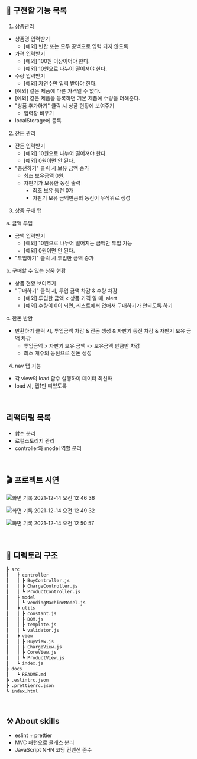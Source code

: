 ## 📌 구현할 기능 목록

1. 상품관리

- 상품명 입력받기
  - [예외] 빈칸 또는 모두 공백으로 입력 되지 않도록
- 가격 입력받기
  - [예외] 100원 이상이어야 한다.
  - [예외] 10원으로 나누어 떨어져야 한다.
- 수량 입력받기
  - [예외] 자연수만 입력 받아야 한다.
- [예외] 같은 제품에 다른 가격일 수 없다.
- [예외] 같은 제품을 등록하면 기본 제품에 수량을 더해준다.
- "상품 추가하기" 클릭 시 상품 현황에 보여주기
  - 입력창 비우기
- localStorage에 등록

2. 잔돈 관리

- 잔돈 입력받기
  - [예외] 10원으로 나누어 떨어져야 한다.
  - [예외] 0원이면 안 된다.
- "충전하기" 클릭 시 보유 금액 증가
  - 최초 보유금액 0원.
  - 자판기가 보유한 동전 출력
    - 최초 보유 동전 0개
    - 자판기 보유 금액만큼의 동전이 무작위로 생성

3. 상품 구매 탭

a. 금액 투입

- 금액 입력받기
  - [예외] 10원으로 나누어 떨어지는 금액만 투입 가능
  - [예외] 0원이면 안 된다.
- "투입하기" 클릭 시 투입한 금액 증가

b. 구매할 수 있는 상품 현황

- 상품 현황 보여주기
- "구매하기" 클릭 시, 투입 금액 차감 & 수량 차감
  - [예외] 투입한 금액 < 상품 가격 일 때, alert
  - [예외] 수량이 0이 되면, 리스트에서 없애서 구매하기가 안되도록 하기

c. 잔돈 반환

- 반환하기 클릭 시, 투입금액 차감 & 잔돈 생성 & 자판기 동전 차감 & 자판기 보유 금액 차감
  - 투입금액 > 자판기 보유 금액 -> 보유금액 만큼만 차감
  - 최소 개수의 동전으로 잔돈 생성

4. nav 탭 기능

- 각 view의 load 함수 실행하여 데이터 최신화
- load 시, 탭1만 떠있도록

<br>

## 리팩터링 목록

- 함수 분리
- 로컬스토리지 관리
- controller와 model 역할 분리

<br>

## 🎬 프로젝트 시연

![화면 기록 2021-12-14 오전 12 46 36](https://user-images.githubusercontent.com/24906022/145843856-041fc29c-510a-4506-bdfa-3f42e9a7a5df.gif)

![화면 기록 2021-12-14 오전 12 49 32](https://user-images.githubusercontent.com/24906022/145844129-355a18d9-e819-4b9e-9f2b-006de53a08b4.gif)

![화면 기록 2021-12-14 오전 12 50 57](https://user-images.githubusercontent.com/24906022/145844775-65521ef8-1ab0-4cd0-abbe-bfccf1db12f1.gif)

<br>

## 📂 디렉토리 구조

```sh
┣ src
┃   ┣ controller
┃   ┃ ┣ BuyController.js
┃   ┃ ┣ ChargeController.js
┃   ┃ ┗ ProductController.js
┃   ┣ model
┃   ┃ ┗ VendingMachineModel.js
┃   ┣ utils
┃   ┃ ┣ constant.js
┃   ┃ ┣ DOM.js
┃   ┃ ┣ template.js
┃   ┃ ┗ validator.js
┃   ┣ view
┃   ┃ ┣ BuyView.js
┃   ┃ ┣ ChargeView.js
┃   ┃ ┣ CoreView.js
┃   ┃ ┗ ProductView.js
┃   ┗ index.js
┣ docs
┃   ┗ README.md
┣ .eslintrc.json
┣ .prettierrc.json
┗ index.html
```

<br>

## ⚒️ About skills

- eslint + prettier
- MVC 패턴으로 클래스 분리
- JavaScript NHN 코딩 컨벤션 준수
